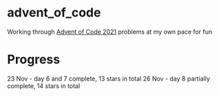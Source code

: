 # advent_of_code
Working through [Advent of Code 2021](https://adventofcode.com/2021) problems at my own pace for fun

# Progress
23 Nov - day 6 and 7 complete, 13 stars in total
26 Nov - day 8 partially complete, 14 stars in total
